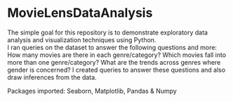 # MovieLensDataAnalysis
The simple goal for this repository is to demonstrate exploratory data analysis and visualization techniques using Python.  
I ran queries on the dataset to answer the following questions and more:
  How many movies are there in each genre/category?
  Which movies fall into more than one genre/category?
  What are the trends across genres where gender is concerned?
I created queries to answer these questions and also draw inferences from the data.

Packages imported:  Seaborn, Matplotlib, Pandas & Numpy
